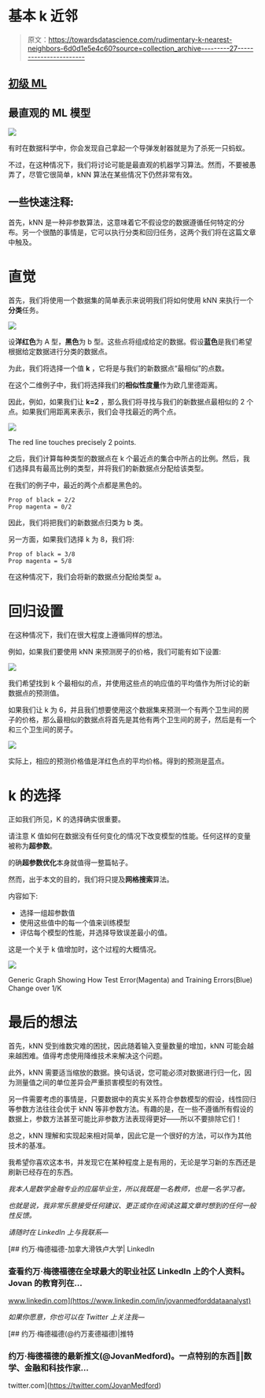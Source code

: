 # 基本 k 近邻

> 原文：<https://towardsdatascience.com/rudimentary-k-nearest-neighbors-6d0d1e5e4c60?source=collection_archive---------27----------------------->

## [初级 ML](https://towardsdatascience.com/tagged/rudimentary-ml)

## 最直观的 ML 模型

![](img/188f14bd694caba86860b6e362667cd2.png)

有时在数据科学中，你会发现自己拿起一个导弹发射器就是为了杀死一只蚂蚁。

不过，在这种情况下，我们将讨论可能是最直观的机器学习算法。然而，不要被愚弄了，尽管它很简单，kNN 算法在某些情况下仍然非常有效。

## 一些快速注释:

首先，kNN 是一种非参数算法，这意味着它不假设您的数据遵循任何特定的分布。另一个很酷的事情是，它可以执行分类和回归任务，这两个我们将在这篇文章中触及。

# 直觉

首先，我们将使用一个数据集的简单表示来说明我们将如何使用 kNN 来执行一个**分类**任务。

![](img/6244ea4c004c7979c25a5c89f0670f9a.png)

设**洋红色**为 A 型，**黑色**为 b 型。这些点将组成给定的数据。假设**蓝色**是我们希望根据给定数据进行分类的数据点。

为此，我们将选择一个值 **k** ，它将是与我们的新数据点“最相似”的点数。

在这个二维例子中，我们将选择我们的**相似性度量**作为欧几里德距离。

因此，例如，如果我们让 **k=2** ，那么我们将寻找与我们的新数据点最相似的 2 个点。如果我们用距离来表示，我们会寻找最近的两个点。

![](img/c01526a345cf3228ddcf4cd01a46b513.png)

The red line touches precisely 2 points.

之后，我们计算每种类型的数据点在 k 个最近点的集合中所占的比例。然后，我们选择具有最高比例的类型，并将我们的新数据点分配给该类型。

在我们的例子中，最近的两个点都是黑色的。

```
Prop of black = 2/2
Prop magenta = 0/2
```

因此，我们将把我们的新数据点归类为 b 类。

另一方面，如果我们选择 k 为 8，我们将:

```
Prop of black = 3/8
Prop magenta = 5/8 
```

在这种情况下，我们会将新的数据点分配给类型 a。

# 回归设置

在这种情况下，我们在很大程度上遵循同样的想法。

例如，如果我们要使用 kNN 来预测房子的价格，我们可能有如下设置:

![](img/eb5c4579d91f353d4023b949e3bbfe07.png)

我们希望找到 k 个最相似的点，并使用这些点的响应值的平均值作为所讨论的新数据点的预测值。

如果我们让 k 为 6，并且我们想要使用这个数据集来预测一个有两个卫生间的房子的价格，那么最相似的数据点将首先是其他有两个卫生间的房子，然后是有一个和三个卫生间的房子。

![](img/e1e7c55eafbe3989867108e4b86c2ddd.png)

实际上，相应的预测价格值是洋红色点的平均价格。得到的预测是蓝点。

# k 的选择

正如我们所见，K 的选择确实很重要。

请注意 K 值如何在数据没有任何变化的情况下改变模型的性能。任何这样的变量被称为**超参数**。

的确**超参数优化**本身就值得一整篇帖子。

然而，出于本文的目的，我们将只提及**网格搜索**算法。

内容如下:

*   选择一组超参数值
*   使用这些值中的每一个值来训练模型
*   评估每个模型的性能，并选择导致误差最小的值。

这是一个关于 k 值增加时，这个过程的大概情况。

![](img/c55ff162e5da042755137eb3328a9d9b.png)

Generic Graph Showing How Test Error(Magenta) and Training Errors(Blue) Change over 1/K

# 最后的想法

首先，kNN 受到维数灾难的困扰，因此随着输入变量数量的增加，kNN 可能会越来越困难。值得考虑使用降维技术来解决这个问题。

此外，kNN 需要适当缩放的数据。换句话说，您可能必须对数据进行归一化，因为测量值之间的单位差异会严重损害模型的有效性。

另一件需要考虑的事情是，只要数据中的真实关系符合参数模型的假设，线性回归等参数方法往往会优于 kNN 等非参数方法。有趣的是，在一些不遵循所有假设的数据上，参数方法甚至可能比非参数方法表现得更好——所以不要排除它们！

总之，kNN 理解和实现起来相对简单，因此它是一个很好的方法，可以作为其他技术的基准。

我希望你喜欢这本书，并发现它在某种程度上是有用的，无论是学习新的东西还是刷新已经存在的东西。

*我本人是数学金融专业的应届毕业生，所以我既是一名教师，也是一名学习者。*

*也就是说，我非常乐意接受任何建议、更正或你在阅读这篇文章时想到的任何一般性反馈。*

*请随时在 LinkedIn 上与我联系—*

 [## 约万·梅德福德-加拿大滑铁卢大学| LinkedIn

### 查看约万·梅德福德在全球最大的职业社区 LinkedIn 上的个人资料。Jovan 的教育列在…

www.linkedin.com](https://www.linkedin.com/in/jovanmedforddataanalyst) 

*如果你愿意，你也可以在 Twitter 上关注我—*

[](https://twitter.com/JovanMedford) [## 约万·梅德福德(@约万麦德福德)|推特

### 约万·梅德福德的最新推文(@JovanMedford)。一点特别的东西🤯|数学、金融和科技作家…

twitter.com](https://twitter.com/JovanMedford)